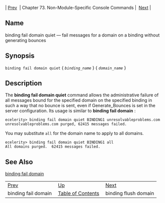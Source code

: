 | [Prev](console_commands.binding_fail_domain)  | Chapter 73. Non-Module-Specific Console Commands |  [Next](console_commands.binding_flush_domain) |

<a name="console_commands.binding_fail_domain_quiet"></a>
## Name

binding fail domain quiet — fail messages for a domain on a binding without generating bounces

## Synopsis

`binding fail domain quiet` { *`binding_name`* } { *`domain_name`* }

<a name="idp13179344"></a>
## Description

The **binding fail domain quiet**                   command allows the administrative failure of all messages bound for the specified domain on the specified binding in such a way that no bounce is sent, even if Generate_Bounces is set in the server configuration. Its usage is similar to **binding fail domain** :

```
ecelerity> binding fail domain quiet BINDING1 unresolvableproblems.com
unresolvableproblems.com purged, 62415 messages failed.
```

You may substitute `all` for the domain name to apply to all domains.

```
ecelerity> binding fail domain quiet BINDING1 all
All domains purged.  62415 messages failed.
```
<a name="idp13184256"></a>
## See Also

[binding fail domain](console_commands.binding_fail_domain "binding fail domain")

|     |     |     |
| --- | --- | --- |
| [Prev](console_commands.binding_fail_domain)  | [Up](console.cmds.ref) |  [Next](console_commands.binding_flush_domain) |
| binding fail domain  | [Table of Contents](index) |  binding flush domain |

